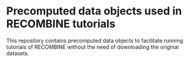 
<!-- README.md is generated from README.Rmd. Please edit that file -->

# Precomputed data objects used in RECOMBINE tutorials

This repository contains precomputed data objects to facilitate running
tutorials of RECOMBINE without the need of downloading the original
datasets.
